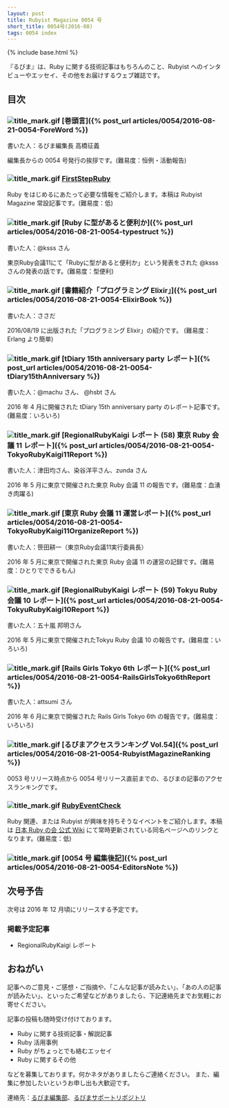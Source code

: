 ```yaml
---
layout: post
title: Rubyist Magazine 0054 号
short_title: 0054号(2016-08)
tags: 0054 index
---
```

{% include base.html %}


『るびま』は、Ruby に関する技術記事はもちろんのこと、Rubyist へのインタビューやエッセイ、その他をお届けするウェブ雑誌です。

## 目次

### ![title_mark.gif]({{site.baseurl}}/images/title_mark.gif) [巻頭言]({% post_url articles/0054/2016-08-21-0054-ForeWord %})

書いた人：るびま編集長 高橋征義

編集長からの 0054 号発行の挨拶です。(難易度：恒例・活動報告)

### ![title_mark.gif]({{site.baseurl}}/images/title_mark.gif) [FirstStepRuby](https://github.com/rubima/rubima/blob/master/first_step_ruby/first-step-ruby-2.0.md)

Ruby をはじめるにあたって必要な情報をご紹介します。本稿は Rubyist Magazine 常設記事です。(難易度：低)

### ![title_mark.gif]({{site.baseurl}}/images/title_mark.gif) [Ruby に型があると便利か]({% post_url articles/0054/2016-08-21-0054-typestruct %})

書いた人：@ksss さん

東京Ruby会議11にて「Rubyに型があると便利か」という発表をされた @ksss さんの発表の話です。(難易度：型便利)

### ![title_mark.gif]({{site.baseurl}}/images/title_mark.gif) [書籍紹介「プログラミング Elixir」]({% post_url articles/0054/2016-08-21-0054-ElixirBook %})

書いた人：ささだ

2016/08/19 に出版された「プログラミング Elixir」の紹介です。
(難易度：Erlang より簡単)

### ![title_mark.gif]({{site.baseurl}}/images/title_mark.gif) [tDiary 15th anniversary party レポート]({% post_url articles/0054/2016-08-21-0054-tDiary15thAnniversary %})

書いた人：@machu さん、 @hsbt さん

2016 年 4 月に開催された tDiary 15th anniversary party のレポート記事です。(難易度：いろいろ)

### ![title_mark.gif]({{site.baseurl}}/images/title_mark.gif) [RegionalRubyKaigi レポート (58) 東京 Ruby 会議 11 レポート]({% post_url articles/0054/2016-08-21-0054-TokyoRubyKaigi11Report %})

書いた人：津田均さん、染谷洋平さん、zunda さん

2016 年 5 月に東京で開催された東京 Ruby 会議 11 の報告です。(難易度：血湧き肉躍る)

### ![title_mark.gif]({{site.baseurl}}/images/title_mark.gif) [東京 Ruby 会議 11 運営レポート]({% post_url articles/0054/2016-08-21-0054-TokyoRubyKaigi11OrganizeReport %})

書いた人：笹田耕一（東京Ruby会議11実行委員長）

2016 年 5 月に東京で開催された東京 Ruby 会議 11 の運営の記録です。(難易度：ひとりでできるもん)

### ![title_mark.gif]({{site.baseurl}}/images/title_mark.gif) [RegionalRubyKaigi レポート (59) Tokyu Ruby 会議 10 レポート]({% post_url articles/0054/2016-08-21-0054-TokyuRubyKaigi10Report %})

書いた人：五十嵐 邦明さん

2016 年 5 月に東京で開催されたTokyu Ruby 会議 10 の報告です。(難易度：いろいろ)

### ![title_mark.gif]({{site.baseurl}}/images/title_mark.gif) [Rails Girls Tokyo 6th レポート]({% post_url articles/0054/2016-08-21-0054-RailsGirlsTokyo6thReport %})

書いた人：attsumi さん

2016 年 6 月に東京で開催された Rails Girls Tokyo 6th の報告です。(難易度：いろいろ)

### ![title_mark.gif]({{site.baseurl}}/images/title_mark.gif) [るびまアクセスランキング Vol.54]({% post_url articles/0054/2016-08-21-0054-RubyistMagazineRanking %})

0053 号リリース時点から 0054 号リリース直前までの、るびまの記事のアクセスランキングです。

### ![title_mark.gif]({{site.baseurl}}/images/title_mark.gif) [RubyEventCheck](https://github.com/ruby-no-kai/official/wiki/RubyEventCheck)

Ruby 関連、または Rubyist が興味を持ちそうなイベントをご紹介します。本稿は [日本 Ruby の会 公式 Wiki](https://github.com/ruby-no-kai/official/wiki) にて常時更新されている同名ページへのリンクとなります。(難易度：低)

### ![title_mark.gif]({{site.baseurl}}/images/title_mark.gif) [0054 号 編集後記]({% post_url articles/0054/2016-08-21-0054-EditorsNote %})

## 次号予告

次号は 2016 年 12 月頃にリリースする予定です。

### 掲載予定記事

* RegionalRubyKaigi レポート


## おねがい

記事へのご意見・ご感想・ご指摘や、「こんな記事が読みたい」、「あの人の記事が読みたい」、といったご希望などがありましたら、下記連絡先までお気軽にお寄せください。

記事の投稿も随時受け付けております。

* Ruby に関する技術記事・解説記事
* Ruby 活用事例
* Ruby がちょっとでも絡むエッセイ
* Ruby に関するその他


などを募集しております。何かネタがありましたらご連絡ください。
また、編集に参加したいというお申し出も大歓迎です。

連絡先：[るびま編集部](mailto:magazine@ruby-no-kai.org)、[るびまサポートリポジトリ](https://github.com/rubima/rubima-support)


